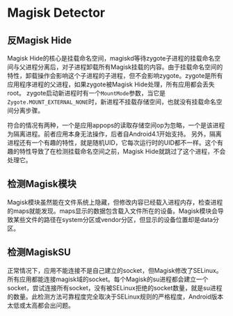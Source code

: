 Magisk Detector
==============================

反Magisk Hide
-------------
Magisk Hide的核心是挂载命名空间，magiskd等待zygote子进程的挂载命名空间与父进程分离后，对子进程卸载所有Magisk挂载的内容。由于挂载命名空间的特性，卸载操作会影响这个子进程的子进程，但不会影响zygote。zygote是所有应用程序进程的父进程，如果zygote被Magisk Hide处理，所有应用都会丢失root。
zygote启动新进程时有一个`MountMode`参数，当它是`Zygote.MOUNT_EXTERNAL_NONE`时，新进程不挂载存储空间，也就没有挂载命名空间分离步骤。

符合的情况有两种，一个是应用appops的读取存储空间op为忽略，一个是该进程为隔离进程。前者应用本身无法操作，后者自Android4.1开始支持。
另外，隔离进程还有一个有趣的特性，就是随机UID，它每次运行时的UID都不一样。这个有趣的特性导致了在检测挂载命名空间之前，Magisk Hide就跳过了这个进程，不会处理它。

检测Magisk模块
-------------
Magisk模块虽然能在文件系统上隐藏，但修改内容已经载入进程内存，检查进程的maps就能发现。maps显示的数据包含载入文件所在的设备。Magisk模块会导致某些文件的路径在system分区或vendor分区，但显示的设备位置却是data分区。

检测MagiskSU
------------
正常情况下，应用不能连接不是自己建立的socket，但Magisk修改了SELinux。所有应用都能连接magisk域的socket。每个Magisk的su进程都会建立一个socket，尝试连接所有socket，没有被SELinux拒绝的socket数量，就是su进程的数量。此检测方法可靠程度完全取决于SELinux规则的严格程度，Android版本太低或太高都会出问题。
